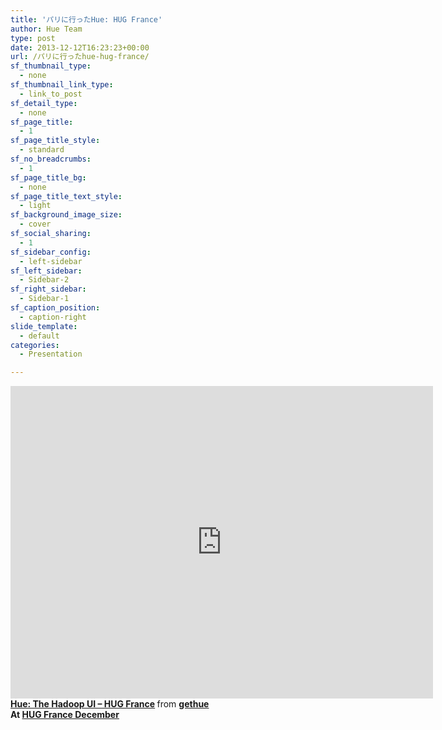 ```yaml
---
title: 'パリに行ったHue: HUG France'
author: Hue Team
type: post
date: 2013-12-12T16:23:23+00:00
url: /パリに行ったhue-hug-france/
sf_thumbnail_type:
  - none
sf_thumbnail_link_type:
  - link_to_post
sf_detail_type:
  - none
sf_page_title:
  - 1
sf_page_title_style:
  - standard
sf_no_breadcrumbs:
  - 1
sf_page_title_bg:
  - none
sf_page_title_text_style:
  - light
sf_background_image_size:
  - cover
sf_social_sharing:
  - 1
sf_sidebar_config:
  - left-sidebar
sf_left_sidebar:
  - Sidebar-2
sf_right_sidebar:
  - Sidebar-1
sf_caption_position:
  - caption-right
slide_template:
  - default
categories:
  - Presentation

---
```

<iframe src="http://www.slideshare.net/slideshow/embed_code/29097324" height="500" width="676" frameborder="0" marginwidth="0" marginheight="0" scrolling="no"></iframe>

<div>
  <strong> <a title="Hue: The Hadoop UI - HUG France" href="https://www.slideshare.net/gethue/hue-the-hadoop-ui-hug-france" target="_blank">Hue: The Hadoop UI &#8211; HUG France</a> </strong> from <strong><a href="http://www.slideshare.net/gethue" target="_blank"><span id="7dd083b1-824c-4f5a-a08e-009283b27356">gethue</span></a></strong>
</div>

<div>
</div>

<div>
  <strong>At <a href="http://hugfrance.fr/meetup-le-11-decembre-2013/">HUG France December</a></strong>
</div>